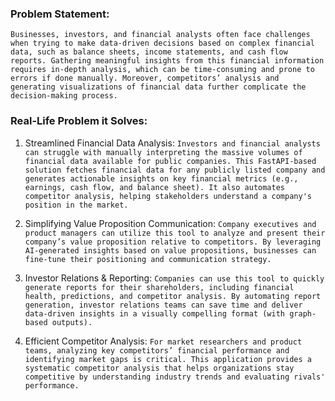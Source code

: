 ### Problem Statement:
```Businesses, investors, and financial analysts often face challenges when trying to make data-driven decisions based on complex financial data, such as balance sheets, income statements, and cash flow reports. Gathering meaningful insights from this financial information requires in-depth analysis, which can be time-consuming and prone to errors if done manually. Moreover, competitors’ analysis and generating visualizations of financial data further complicate the decision-making process.```

### Real-Life Problem it Solves:
1. Streamlined Financial Data Analysis:
```Investors and financial analysts can struggle with manually interpreting the massive volumes of financial data available for public companies. This FastAPI-based solution fetches financial data for any publicly listed company and generates actionable insights on key financial metrics (e.g., earnings, cash flow, and balance sheet). It also automates competitor analysis, helping stakeholders understand a company's position in the market.```

2. Simplifying Value Proposition Communication:
```Company executives and product managers can utilize this tool to analyze and present their company’s value proposition relative to competitors. By leveraging AI-generated insights based on value propositions, businesses can fine-tune their positioning and communication strategy.```

3. Investor Relations & Reporting:
```Companies can use this tool to quickly generate reports for their shareholders, including financial health, predictions, and competitor analysis. By automating report generation, investor relations teams can save time and deliver data-driven insights in a visually compelling format (with graph-based outputs).```

4. Efficient Competitor Analysis:
```For market researchers and product teams, analyzing key competitors’ financial performance and identifying market gaps is critical. This application provides a systematic competitor analysis that helps organizations stay competitive by understanding industry trends and evaluating rivals' performance.```
